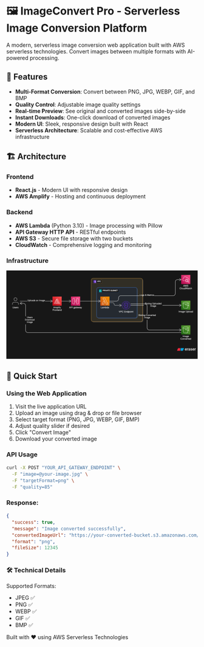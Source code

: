 # 🖼️ ImageConvert Pro - Serverless Image Conversion Platform

A modern, serverless image conversion web application built with AWS serverless technologies. Convert images between multiple formats with AI-powered processing.

## 🌟 Features

- **Multi-Format Conversion**: Convert between PNG, JPG, WEBP, GIF, and BMP
- **Quality Control**: Adjustable image quality settings
- **Real-time Preview**: See original and converted images side-by-side
- **Instant Downloads**: One-click download of converted images
- **Modern UI**: Sleek, responsive design built with React
- **Serverless Architecture**: Scalable and cost-effective AWS infrastructure

## 🏗️ Architecture

### Frontend
- **React.js** - Modern UI with responsive design
- **AWS Amplify** - Hosting and continuous deployment

### Backend
- **AWS Lambda** (Python 3.10) - Image processing with Pillow
- **API Gateway HTTP API** - RESTful endpoints
- **AWS S3** - Secure file storage with two buckets
- **CloudWatch** - Comprehensive logging and monitoring

### Infrastructure
![Infrastructure](https://github.com/UXHERI/image-converter-app/blob/main/Infrastructure.png?raw=true)


## 🚀 Quick Start

### Using the Web Application
1. Visit the live application URL
2. Upload an image using drag & drop or file browser
3. Select target format (PNG, JPG, WEBP, GIF, BMP)
4. Adjust quality slider if desired
5. Click "Convert Image"
6. Download your converted image

### API Usage
```bash
curl -X POST "YOUR_API_GATEWAY_ENDPOINT" \
  -F "image=@your-image.jpg" \
  -F "targetFormat=png" \
  -F "quality=85"
```
### Response:
```json
{
  "success": true,
  "message": "Image converted successfully",
  "convertedImageUrl": "https://your-converted-bucket.s3.amazonaws.com/converted/uuid.png",
  "format": "png",
  "fileSize": 12345
}
```

### 🛠️ Technical Details
Supported Formats:
- JPEG ✅
- PNG  ✅
- WEBP ✅
- GIF  ✅
- BMP  ✅

Built with ❤️ using AWS Serverless Technologies
